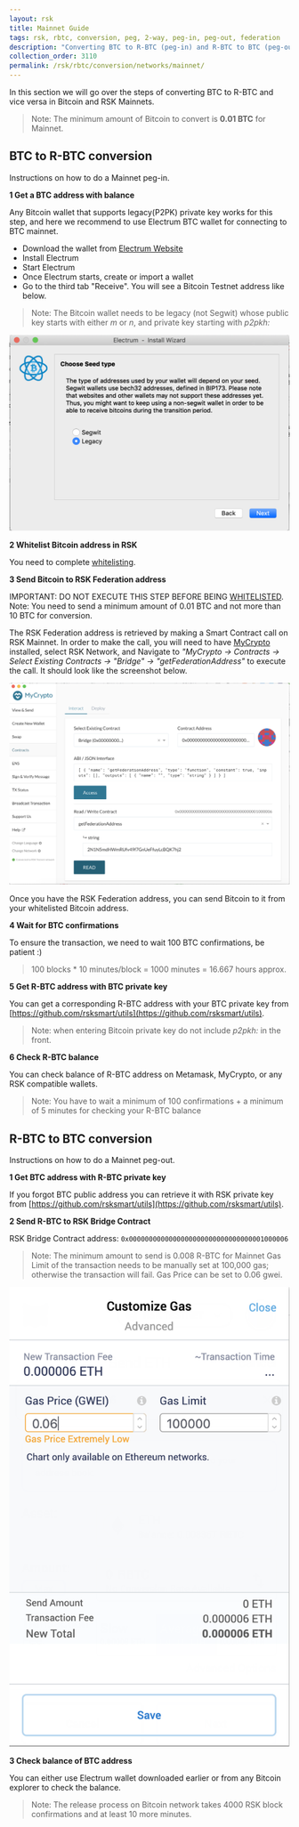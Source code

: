 ```yaml
---
layout: rsk
title: Mainnet Guide
tags: rsk, rbtc, conversion, peg, 2-way, peg-in, peg-out, federation
description: "Converting BTC to R-BTC (peg-in) and R-BTC to BTC (peg-out)."
collection_order: 3110
permalink: /rsk/rbtc/conversion/networks/mainnet/
---
```


In this section we will go over the steps of converting BTC to R-BTC and vice versa in Bitcoin and RSK Mainnets.

> Note: The minimum amount of Bitcoin to convert is **0.01 BTC** for Mainnet.

## BTC to R-BTC conversion

Instructions on how to do a Mainnet peg-in.

**1 Get a BTC address with balance**

Any Bitcoin wallet that supports legacy(P2PK) private key works for this step, and here we recommend to use Electrum BTC wallet for connecting to BTC mainnet.

* Download the wallet from [Electrum Website](https://bitzuma.com/posts/a-beginners-guide-to-the-electrum-bitcoin-wallet/)
* Install Electrum
* Start Electrum
* Once Electrum starts, create or import a wallet
* Go to the third tab "Receive". You will see a Bitcoin Testnet address like below.

> Note: The Bitcoin wallet needs to be legacy (not Segwit) whose public key starts with either *m* or *n*, and private key starting with *p2pkh:*

![Create a Legacy(P2PK) wallet](/dist/images/legacy-private-key.png)

**2 Whitelist Bitcoin address in RSK**

You need to complete [whitelisting](/rsk/rbtc/conversion/whitelist).

**3 Send Bitcoin to RSK Federation address**

<div class="fade alert alert-warning show">IMPORTANT: DO NOT EXECUTE THIS STEP BEFORE BEING <a href="/rsk/rbtc/conversion/whitelist">WHITELISTED</a>.</div>

<div class="fade alert alert-warning show">Note: You need to send a minimum amount of 0.01 BTC and not more than 10 BTC for conversion.</div>

The RSK Federation address is retrieved by making a Smart Contract call on RSK Mainnet. In order to make the call, you will need to have [MyCrypto](https://mycrypto.com/contracts/interact) installed, select RSK Network, and Navigate to *"MyCrypto -> Contracts -> Select Existing Contracts -> "Bridge" -> "getFederationAddress"* to execute the call. It should look like the screenshot below.

![Get RSK Federation address from MyCrypto](/dist/images/mycrypto-federation.png)

Once you have the RSK Federation address, you can send Bitcoin to it from your whitelisted Bitcoin address.

**4 Wait for BTC confirmations**

To ensure the transaction, we need to wait 100 BTC confirmations, be patient :)

> 100 blocks * 10 minutes/block = 1000 minutes = 16.667 hours approx.

**5 Get R-BTC address with BTC private key**

You can get a corresponding R-BTC address with your BTC private key from [https://github.com/rsksmart/utils](https://github.com/rsksmart/utils).

> Note: when entering Bitcoin private key do not include *p2pkh:* in the front.

**6 Check R-BTC balance**

You can check balance of R-BTC address on Metamask, MyCrypto, or any RSK compatible wallets.

> Note: You have to wait a minimum of 100 confirmations + a minimum of 5 minutes for checking your R-BTC balance

## R-BTC to BTC conversion

Instructions on how to do a Mainnet peg-out.

**1 Get BTC address with R-BTC private key**

If you forgot BTC public address you can retrieve it with RSK private key from [https://github.com/rsksmart/utils](https://github.com/rsksmart/utils).

**2 Send R-BTC to RSK Bridge Contract**

RSK Bridge Contract address: `0x0000000000000000000000000000000001000006`

> Note: The minimum amount to send is 0.008 R-BTC for Mainnet
Gas Limit of the transaction needs to be manually set at 100,000 gas; otherwise the transaction will fail. Gas Price can be set to 0.06 gwei.

![Customize Gas in Metamask before send transaction on RSK](/dist/images/metamask-gas-limit.png)

**3 Check balance of BTC address**

You can either use Electrum wallet downloaded earlier or from any Bitcoin explorer to check the balance.

> Note: The release process on Bitcoin network takes 4000 RSK block confirmations and at least 10 more minutes.
